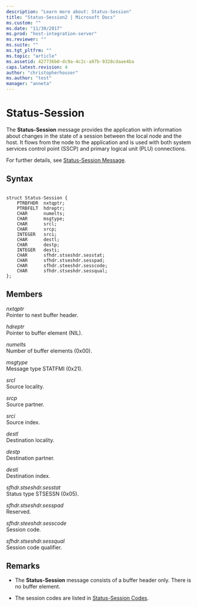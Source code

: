 ```yaml
---
description: "Learn more about: Status-Session"
title: "Status-Session2 | Microsoft Docs"
ms.custom: ""
ms.date: "11/30/2017"
ms.prod: "host-integration-server"
ms.reviewer: ""
ms.suite: ""
ms.tgt_pltfrm: ""
ms.topic: "article"
ms.assetid: 427736b0-dc9a-4c2c-a97b-9328cdaae4ba
caps.latest.revision: 4
author: "christopherhouser"
ms.author: "test"
manager: "anneta"
---
```

# Status-Session
The **Status-Session** message provides the application with information about changes in the state of a session between the local node and the host. It flows from the node to the application and is used with both system services control point (SSCP) and primary logical unit (PLU) connections.  
  
 For further details, see [Status-Session Message](../core/status-session-message1.md).  
  
## Syntax  
  
```  
  
struct Status-Session {  
    PTRBFHDR  nxtqptr;  
    PTRBFELT  hdreptr;  
    CHAR      numelts;  
    CHAR      msgtype;  
    CHAR      srcl;  
    CHAR      srcp;  
    INTEGER   srci;  
    CHAR      destl;  
    CHAR      destp;  
    INTEGER   desti;  
    CHAR      sfhdr.stseshdr.sesstat;  
    CHAR      sfhdr.stseshdr.sesspad;  
    CHAR      sfhdr.steeshdr.sesscode;  
    CHAR      sfhdr.stseshdr.sessqual;  
};   
```  
  
## Members  
 *nxtqptr*  
 Pointer to next buffer header.  
  
 *hdreptr*  
 Pointer to buffer element (NIL).  
  
 *numelts*  
 Number of buffer elements (0x00).  
  
 *msgtype*  
 Message type STATFMI (0x21).  
  
 *srcl*  
 Source locality.  
  
 *srcp*  
 Source partner.  
  
 *srci*  
 Source index.  
  
 *destl*  
 Destination locality.  
  
 *destp*  
 Destination partner.  
  
 *desti*  
 Destination index.  
  
 *sfhdr.stseshdr.sesstat*  
 Status type STSESSN (0x05).  
  
 *sfhdr.stseshdr.sesspad*  
 Reserved.  
  
 *sfhdr.steeshdr.sesscode*  
 Session code.  
  
 *sfhdr.stseshdr.sessqual*  
 Session code qualifier.  
  
## Remarks  
  
-   The **Status-Session** message consists of a buffer header only. There is no buffer element.  
  
-   The session codes are listed in [Status-Session Codes](./status-session-codes1.md).
